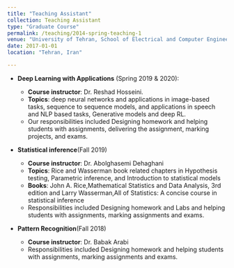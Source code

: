 ```yaml
---
title: "Teaching Assistant"
collection: Teaching Assistant
type: "Graduate Course"
permalink: /teaching/2014-spring-teaching-1
venue: "University of Tehran, School of Electrical and Computer Engineering"
date: 2017-01-01
location: "Tehran, Iran"

---
```


* **Deep Learning with Applications** (Spring 2019 & 2020):
	* **Course instructor**: Dr. Reshad Hosseini.
	* **Topics**: deep neural networks and applications in image-based tasks, sequence to sequence models, and applications in speech and NLP based tasks, Generative models and deep RL.
	* Our responsibilities included Designing homework and helping students with assignments, delivering the assignment, marking projects, and exams.

* **Statistical inference**(Fall 2019)

    * **Course instructor**: Dr. Abolghasemi Dehaghani
    * **Topics**: Rice and Wasserman book related chapters in Hypothesis testing, Parametric inference, and Introduction to statistical models
    * **Books**: John A. Rice,Mathematical Statistics and Data Analysis, 3rd edition and Larry Wasserman,All of Statistics: A concise course in statistical inference
    * Responsibilities included Designing homework and Labs and helping students with assignments, marking assignments and exams.

* **Pattern Recognition**(Fall 2018)
    * **Course instructor**: Dr. Babak Arabi
    * Responsibilities included Designing homework and helping students with assignments, marking assignments and exams.




